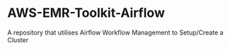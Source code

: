 # AWS-EMR-Toolkit-Airflow
A repository that utilises Airflow Workflow Management to Setup/Create a Cluster
